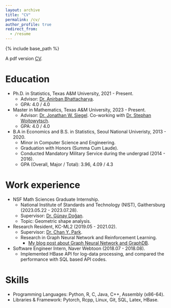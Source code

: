 ```yaml
---
layout: archive
title: "CV"
permalink: /cv/
author_profile: true
redirect_from:
  - /resume
---
```


{% include base_path %}

A pdf version [CV](http://wldyddl5510.github.io/files/cv.pdf).

Education
======
* Ph.D. in Statistics, Texas A&M University, 2021 - Present.
  * Advisor: [Dr. Anirban Bhattacharya](https://sites.google.com/view/anirban-bhattacharya-tamu/).
  * GPA: 4.0 / 4.0
* Master in Mathematics, Texas A&M University, 2023 - Present.
    * Advisor: [Dr. Jonathan W. Siegel](https://jwsiegel2510.github.io/). Co-working with [Dr. Stephan Wojtowytsch](https://www.swojtowytsch.com/).
    * GPA: 4.0 / 4.0
* B.A in Economics and B.S. in Statistics, Seoul National Univeristy, 2013 - 2020.
  * Minor in Computer Science and Engineering.
  * Graduation with Honors (Summa Cum Laude).
  * Conducted Mandatory Military Service during the undergrad (2014 - 2016).
  * GPA (Overall, Major / Total): 3.96, 4.09 / 4.3
 <!---
Publications
======
(\* denotes equal contribution, alphabetically ordered authorship)
### Published & Accepted Articles
* Jakwang Kim\*, **Jiyoung Park**\*, Anirban Bhattacharya (2025). "Robust Estimation in metric spaces: Achieving Exponential Concentration with a Fr\'echet Median". *AISTATS 2025*. [Paper](https://arxiv.org/abs/2504.14161), [Metadata](https://proceedings.mlr.press/v258/kim25e.html), [Slides](http://wldyddl5510.github.io/files/frechet_median_sildes.pdf), [Codes](https://github.com/wldyddl5510/Frechet_median_of_means/).
* **Jiyoung Park**, Ian Pelakh, Stephan Wojtowytsch (2023). "Minimum norm interpolation by perceptra: Explicit regularization and implicit bias". *NeurIPS 2023*. [Paper](https://arxiv.org/abs/2311.06138), [Metadata](https://openreview.net/forum?id=MlrFYNo1yc), [Slides](http://wldyddl5510.github.io/files/radial_sym_slides.pdf).

### Preprints
* **Jiyoung Park**, Abhishek Roy, Jonathan W. Siegel, Anirban Bhattacharya (2025), "Acceleration via silver step-size on Riemannian manifolds with applications to Wasserstein space". *Preprint*. [Paper](https://arxiv.org/abs/2506.06160).
* **Jiyoung Park**, Günay Doğan (2024). "Probabilistic U-Net with Kendall Shape Spaces for Geometry-Aware Segmentations of Images". [Arxiv](https://arxiv.org/abs/2410.14017).
--->
Work experience
======
* NSF Math Sciences Graduate Internship.
  * National Institute of Standards and Technology (NIST), Gaithersburg (2023.05.22 - 2023.07.28).
  * Supervisor: [Dr. Günay Doğan](http://gunaydogan.info/).
  * Topic: Geometric shape analysis.
* Research Resident, KC-ML2 (2019.05 - 2021.02).
  * Supervisor: [Dr. Chan Y. Park](https://www.linkedin.com/in/chan-youn-park/).
  * Research in Graph Neural Network and Reinforcement Learning. 
    * [My blog post about Graph Neural Network and GraphDB](https://www.kc-ml2.com/posts/blog_GraphDB&GNN).
* Software Engineer Intern, Naver Webtoon (2018.07 - 2018.08).
  * Implemented HBase API for log-data processing, and compared the performance with SQL based API codes.

<!---
Teaching
======

* Teaching Assistant
  * Stat 689: Special topics in Statistics-Advanced Bayes (Graduate) (Spring 2025)
  * Stat 633: Advanced Bayesian Modeling and Computation (Graduate) (Fall 2024)
  * Stat 438: Bayesian Statistics (Undergrad) (Spring 2024)
  * Stat 445/645: Applied Biostatistics and Data Analysis (Master course) (Fall 2022).
  * Stat 642: Methods of Stat II (Master course) (Spring 2022).
  * Stat 652: Stat In Research II (Master course) (Fall 2021).
--->
Skills
======
* Programming Languages: Python, R, C, Java, C++, Assembly (x86-64).
* Libraries & Framework: Pytorch, Rcpp, Linux, Git, SQL, Latex, HBase.

<!---
Talks
======
  <ul>{% for post in site.talks %}
    {% include archive-single-talk-cv.html %}
  {% endfor %}</ul>
-->
